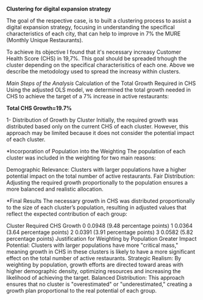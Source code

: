 **Clustering for digital expansion strategy**

The goal of the respective case, is to built a clustering process to assist a digital expansion strategy, focusing in understanding the specifical characteristics of each city, that can help to improve in 7% the MURE (Monthly Unique Restaurants).

To achieve its objective I found that it's necessary increasy Customer Health Score (CHS) in 19,7%. This goal should be spreaded trhough the cluster depending on the specifical characterisitics of each one. Above we describe the metodology used to spread the increasy within clusters.

*Main Steps of the Analysis*
Calculation of the Total Growth Required in CHS
Using the adjusted OLS model, we determined the total growth needed in CHS to achieve the target of a 7% increase in active restaurants:

**Total CHS Growth=19.7%**

1- Distribution of Growth by Cluster
Initially, the required growth was distributed based only on the current CHS of each cluster. However, this approach may be limited because it does not consider the potential impact of each cluster.

*Incorporation of Population into the Weighting
The population of each cluster was included in the weighting for two main reasons:

Demographic Relevance: Clusters with larger populations have a higher potential impact on the total number of active restaurants.
Fair Distribution: Adjusting the required growth proportionally to the population ensures a more balanced and realistic allocation.

*Final Results
The necessary growth in CHS was distributed proportionally to the size of each cluster’s population, resulting in adjusted values that reflect the expected contribution of each group:

Cluster	Required CHS Growth
0	0.0948 (9.48 percentage points)
1	0.0364 (3.64 percentage points)
2	0.0391 (3.91 percentage points)
3	0.0582 (5.82 percentage points)
Justification for Weighting by Population
Greater Impact Potential: Clusters with larger populations have more "critical mass," meaning growth in CHS in these clusters is likely to have a more significant effect on the total number of active restaurants.
Strategic Realism: By weighting by population, growth efforts are directed toward areas with higher demographic density, optimizing resources and increasing the likelihood of achieving the target.
Balanced Distribution: This approach ensures that no cluster is "overestimated" or "underestimated," creating a growth plan proportional to the real potential of each group.
